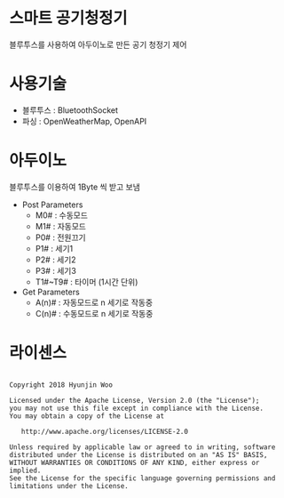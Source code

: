 # 스마트 공기청정기
블루투스를 사용하여 아두이노로 만든 공기 청정기 제어

# 사용기술
* 블루투스 : BluetoothSocket
* 파싱 : OpenWeatherMap, OpenAPI

# 아두이노
블루투스를 이용하여 1Byte 씩 받고 보냄
* Post Parameters
     * M0# : 수동모드
     * M1# : 자동모드
     * P0# : 전원끄기
     * P1# : 세기1
     * P2# : 세기2
     * P3# : 세기3
     * T1#~T9# : 타이머 (1시간 단위)
* Get Parameters
     * A(n)# : 자동모드로 n 세기로 작동중
     * C(n)# : 수동모드로 n 세기로 작동중

# 라이센스
<pre>
<code>
Copyright 2018 Hyunjin Woo

Licensed under the Apache License, Version 2.0 (the "License");
you may not use this file except in compliance with the License.
You may obtain a copy of the License at

   http://www.apache.org/licenses/LICENSE-2.0

Unless required by applicable law or agreed to in writing, software
distributed under the License is distributed on an "AS IS" BASIS,
WITHOUT WARRANTIES OR CONDITIONS OF ANY KIND, either express or implied.
See the License for the specific language governing permissions and
limitations under the License.
</code>
</pre>
